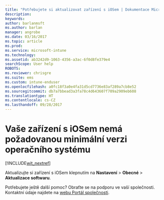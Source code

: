 ```yaml
---
title: "Potřebujete si aktualizovat zařízení s iOSem | Dokumentace Microsoftu"
description: 
keywords: 
author: barlanmsft
ms.author: barlan
manager: angrobe
ms.date: 03/16/2017
ms.topic: article
ms.prod: 
ms.service: microsoft-intune
ms.technology: 
ms.assetid: ab3242d9-1063-4356-a3ac-6f0d8fe379e4
searchScope: User help
ROBOTS: 
ms.reviewer: chrisgre
ms.suite: ems
ms.custom: intune-enduser
ms.openlocfilehash: a0fc18f3a0e4fa31d5cd7736e83af289a7cb8e52
ms.sourcegitcommit: db7a7bbead3a3fa78c4d643607f709a2909eb608
ms.translationtype: HT
ms.contentlocale: cs-CZ
ms.lasthandoff: 09/28/2017
---
```

# <a name="your-ios-device-doesnt-have-the-required-minimum-operating-system-version"></a>Vaše zařízení s iOSem nemá požadovanou minimální verzi operačního systému

[!INCLUDE[wit_nextref](includes/end-user-os-update-guidance.md)]

Aktualizujte si zařízení s iOSem klepnutím na **Nastavení** > **Obecné** > **Aktualizace softwaru**.

Potřebujete ještě další pomoc? Obraťte se na podporu ve vaší společnosti. Kontaktní údaje najdete na [webu Portál společnosti](https://portal.manage.microsoft.com).

